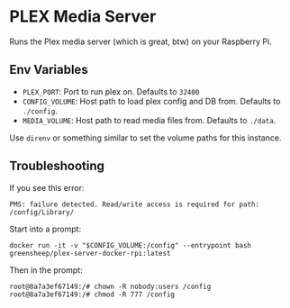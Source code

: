 # PLEX Media Server

Runs the Plex media server (which is great, btw) on your Raspberry Pi.

## Env Variables

* `PLEX_PORT`: Port to run plex on.  Defaults to `32400`
* `CONFIG_VOLUME`: Host path to load plex config and DB from. Defaults to `./config`.
* `MEDIA_VOLUME`: Host path to read media files from.  Defaults to `./data`.

Use `direnv` or something similar to set the volume paths for this instance.

## Troubleshooting

If you see this error: 

```
PMS: failure detected. Read/write access is required for path: /config/Library/
```


Start into a prompt:
```
docker run -it -v "$CONFIG_VOLUME:/config" --entrypoint bash  greensheep/plex-server-docker-rpi:latest
```

Then in the prompt:

```
root@8a7a3ef67149:/# chown -R nobody:users /config
root@8a7a3ef67149:/# chmod -R 777 /config
```
